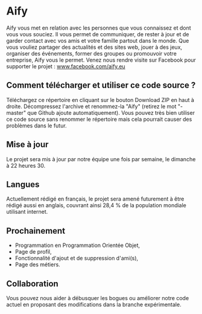 # Aify
Aify vous met en relation avec les personnes que vous connaissez et dont vous vous souciez.
Il vous permet de communiquer, de rester à jour et de garder contact avec vos amis et votre famille partout dans le monde. Que vous vouliez partager des actualités et des sites web, jouer à des jeux, organiser des événements, former des groupes ou promouvoir votre entreprise, Aify vous le permet.
Venez nous rendre visite sur Facebook pour supporter le projet : www.facebook.com/aify.eu

## Comment télécharger et utiliser ce code source ?
Téléchargez ce répertoire en cliquant sur le bouton Download ZIP en haut à droite. Décompressez l'archive et renommez-la "Aify" (retirez le mot "-master" que Github ajoute automatiquement). Vous pouvez très bien utiliser ce code source sans renommer le répertoire mais cela pourrait causer des problèmes dans le futur.

## Mise à jour
Le projet sera mis à jour par notre équipe une fois par semaine, le dimanche à 22 heures 30.

## Langues
Actuellement rédigé en français, le projet sera amené futurement à être rédigé aussi en anglais, couvrant ainsi 28,4 % de la population mondiale utilisant internet.

## Prochainement
- Programmation en Programmation Orientée Objet,
- Page de profil,
- Fonctionnalité d'ajout et de suppression d'ami(s),
- Page des métiers.

## Collaboration
Vous pouvez nous aider à débusquer les bogues ou améliorer notre code actuel en proposant des modifications dans la branche expérimentale.
